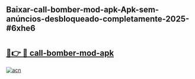 ## Baixar-call-bomber-mod-apk-Apk-sem-anúncios-desbloqueado-completamente-2025-#6xhe6

# <h2><a href="https://ainizakaria.my?title=call-bomber-mod-apk&ref=22M">🔗👉 🔴 call-bomber-mod-apk</a></h2>

[![acn](https://github.com/user-attachments/assets/0f9c940e-d8b0-45ae-aac7-cd30a18b3e1c)](https://ainizakaria.my?title=call-bomber-mod-apk&ref=22M)

